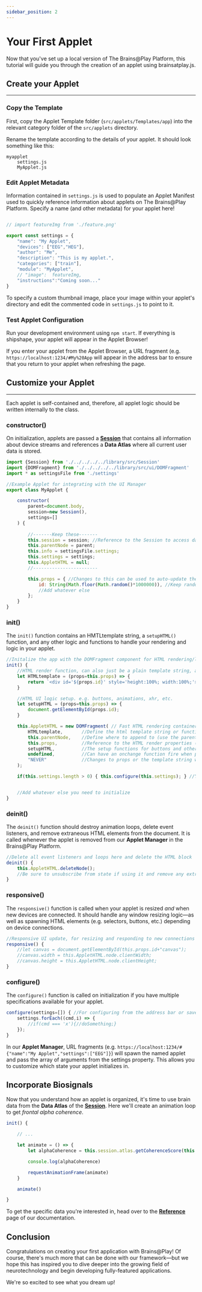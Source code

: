 ```yaml
---
sidebar_position: 2
---
```


# Your First Applet

Now that you've set up a local version of The Brains@Play Platform, this tutorial will guide you through the creation of an applet using brainsatplay.js.

## Create your Applet
---

### Copy the Template
First, copy the Applet Template folder (`src/applets/Templates/app`) into the relevant category folder of the `src/applets` directory. 

Rename the template according to the details of your applet. It should look something like this:
```
myapplet
    settings.js
    MyApplet.js
```

### Edit Applet Metadata
Information contained in `settings.js` is used to populate an Applet Manifest used to quickly reference information about applets on The Brains@Play Platform.  Specify a name (and other metadata) for your applet here!

```js

// import featureImg from './feature.png'

export const settings = {
    "name": "My Applet",
    "devices": ["EEG","HEG"],
    "author": "Me",
    "description": "This is my applet.",
    "categories": ["train"],
    "module": "MyApplet",
    // "image":  featureImg,
	"instructions":"Coming soon..."
}

```

To specify a custom thumbnail image, place your image within your applet's directory and edit the commented code in `settings.js` to point to it.

### Test Applet Configuration
Run your development environment using `npm start`. If everything is shipshape, your applet will appear in the Applet Browser! 

If you enter your applet from the Applet Browser, a URL fragment (e.g. `https://localhost:1234/#My%20App` will appear in the address bar to ensure that you return to your applet when refreshing the page.

## Customize your Applet
---

Each applet is self-contained and, therefore, all applet logic should be written internally to the class. 

### constructor()
On initialization, applets are passed a [**Session**](../reference/classes/session) that contains all information about device streams and references a **Data Atlas** where all current user data is stored.

``` javascript
import {Session} from './../../../../library/src/Session'
import {DOMFragment} from './../../../../library/src/ui/DOMFragment'
import * as settingsFile from './settings'

//Example Applet for integrating with the UI Manager
export class MyApplet {

    constructor(
        parent=document.body,
        session=new Session(),
        settings=[]
    ) {
    
        //-------Keep these------- 
        this.session = session; //Reference to the Session to access data and subscribe
        this.parentNode = parent;
        this.info = settingsFile.settings;
        this.settings = settings;
        this.AppletHTML = null;
        //------------------------

        this.props = { //Changes to this can be used to auto-update the HTML and track important UI values 
            id: String(Math.floor(Math.random()*1000000)), //Keep random ID
            //Add whatever else
        };
    }
}
```

### init()
The `init()` function contains an HMTLtemplate string, a `setupHTML()` function, and any other logic and functions to handle your rendering and logic in your applet. 

``` javascript
//Initalize the app with the DOMFragment component for HTML rendering/logic to be used by the UI manager. Customize the app however otherwise.
init() {
    //HTML render function, can also just be a plain template string, add the random ID to named divs so they don't cause conflicts with other UI elements
    let HTMLtemplate = (props=this.props) => { 
        return `<div id='${props.id}' style='height:100%; width:100%;'></div>`;
    }

    //HTML UI logic setup. e.g. buttons, animations, xhr, etc.
    let setupHTML = (props=this.props) => {
        document.getElementById(props.id);
    }

    this.AppletHTML = new DOMFragment( // Fast HTML rendering container object
        HTMLtemplate,       //Define the html template string or function with properties
        this.parentNode,    //Define where to append to (use the parentNode)
        this.props,         //Reference to the HTML render properties (optional)
        setupHTML,          //The setup functions for buttons and other onclick/onchange/etc functions which won't work inline in the template string
        undefined,          //Can have an onchange function fire when properties change
        "NEVER"             //Changes to props or the template string will automatically rerender the html template if "NEVER" is changed to "FRAMERATE" or another value, otherwise the UI manager handles resizing and reinits when new apps are added/destroyed
    );  

    if(this.settings.length > 0) { this.configure(this.settings); } //You can give the app initialization settings if you want via an array.


    //Add whatever else you need to initialize
}
```

### deinit()
The `deinit()` function should destroy animation loops, delete event listeners, and remove extraneous HTML elements from the document. It is called whenever the applet is removed from our **Applet Manager** in the Brains@Play Platform.

``` javascript
//Delete all event listeners and loops here and delete the HTML block
deinit() {
    this.AppletHTML.deleteNode();
    //Be sure to unsubscribe from state if using it and remove any extra event listeners
}
```


### responsive()
The `responsive()` function is called when your applet is resized *and* when new devices are connected. It should handle any window resizing logic—as well as spawning HTML elements (e.g. selectors, buttons, etc.) depending on device connections.

``` javascript
//Responsive UI update, for resizing and responding to new connections detected by the UI manager
responsive() {
    //let canvas = document.getElementById(this.props.id+"canvas");
    //canvas.width = this.AppletHTML.node.clientWidth;
    //canvas.height = this.AppletHTML.node.clientHeight;
}
```

### configure()
The `configure()` function is called on initialization if you have multiple specifications available for your applet. 

``` javascript
configure(settings=[]) { //For configuring from the address bar or saved settings. Expects an array of arguments [a,b,c] to do whatever with
    settings.forEach((cmd,i) => {
        //if(cmd === 'x'){//doSomething;}
    });
}
```

In our **Applet Manager**, URL fragments (e.g. `https://localhost:1234/#{"name":"My Applet","settings":["EEG"]}`) will spawn the named applet and pass the array of arguments from the settings property. This allows you to customize which state your applet initializes in. 

## Incorporate Biosignals
Now that you understand how an applet is organized, it's time to use brain data from the **Data Atlas** of the [**Session**](../reference/classes/session). Here we'll create an animation loop to get *frontal alpha coherence*.

``` javascript
init() {

    // ...

    let animate = () => {
        let alphaCoherence = this.session.atlas.getCoherenceScore(this.session.atlas.getFrontalCoherenceData(),'alpha1')

        console.log(alphaCoherence)

        requestAnimationFrame(animate)
    }

    animate()

}
```

To get the specific data you're interested in, head over to the [**Reference**](../reference) page of our documentation.

## Conclusion
Congratulations on creating your first application with Brains@Play! Of course, there's much more that can be done with our framework—but we hope this has inspired you to dive deeper into the growing field of neurotechnology and begin developing fully-featured applications. 

We're so excited to see what you dream up!
